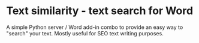 # Text similarity - text search for Word
A simple Python server / Word add-in combo to provide an easy way to "search" your text.
Mostly useful for SEO text writing purposes.
